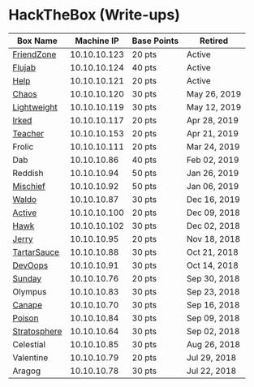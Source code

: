 # HackTheBox (Write-ups)

Box Name | Machine IP | Base Points | Retired
--- | --- | --- | ---
[FriendZone](https://github.com/jebidiah-anthony/htb_friendzone) | 10.10.10.123 | 20 pts | Active
[Flujab](https://github.com/jebidiah-anthony/htb_flujab) | 10.10.10.124 | 40 pts | Active
[Help](https://github.com/jebidiah-anthony/htb_help) | 10.10.10.121 | 20 pts | Active
[Chaos](https://github.com/jebidiah-anthony/htb_chaos) | 10.10.10.120 | 30 pts | May 26, 2019
[Lightweight](https://github.com/jebidiah-anthony/htb_lightweight) | 10.10.10.119 | 30 pts | May 12, 2019
[Irked](https://github.com/jebidiah-anthony/htb_irked) | 10.10.10.117 | 20 pts | Apr 28, 2019
[Teacher](https://github.com/jebidiah-anthony/htb_teacher) | 10.10.10.153 | 20 pts | Apr 21, 2019
Frolic | 10.10.10.111 | 20 pts | Mar 24, 2019
Dab | 10.10.10.86 | 40 pts | Feb 02, 2019
Reddish | 10.10.10.94 | 50 pts | Jan 26, 2019
[Mischief](https://hackedthebox.wordpress.com/htb-mischief/) | 10.10.10.92 | 50 pts | Jan 06, 2019
[Waldo](https://hackedthebox.wordpress.com/htb-waldo/) | 10.10.10.87 | 30 pts | Dec 16, 2019
[Active](https://hackedthebox.wordpress.com/htb-active/) | 10.10.10.100 | 20 pts | Dec 09, 2018
[Hawk](https://hackedthebox.wordpress.com/htb-hawk/) | 10.10.10.102 | 30 pts | Dec 02, 2018
[Jerry](https://hackedthebox.wordpress.com/htb-jerry/) | 10.10.10.95 | 20 pts | Nov 18, 2018
[TartarSauce](https://hackedthebox.wordpress.com/htb-tartarsauce/) | 10.10.10.88 | 30 pts | Oct 21, 2018
[DevOops](https://hackedthebox.wordpress.com/htb-dev0ops/) | 10.10.10.91 | 30 pts | Oct 14, 2018
[Sunday](https://hackedthebox.wordpress.com/htb-sunday/) | 10.10.10.76 | 20 pts | Sep 30, 2018
Olympus | 10.10.10.83 | 30 pts | Sep 23, 2018
[Canape](https://hackedthebox.wordpress.com/htb-canape/) | 10.10.10.70 | 30 pts | Sep 16, 2018
[Poison](https://hackedthebox.wordpress.com/htb-poison/) | 10.10.10.84 | 30 pts | Sep 09, 2018
[Stratosphere](https://hackedthebox.wordpress.com/htb-stratosphere/) | 10.10.10.64  | 30 pts | Sep 02, 2018
Celestial | 10.10.10.85 | 30 pts | Aug 26, 2018
Valentine | 10.10.10.79 | 20 pts | Jul 29, 2018
Aragog | 10.10.10.78 | 30 pts | Jul 22, 2018
